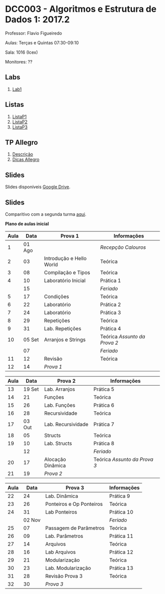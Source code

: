 # DCC003 - Algoritmos e Estrutura de Dados 1: 2017.2

Professor: Flavio Figueiredo

Aulas: Terças e Quintas 07:30-09:10

Sala: 1016 (Icex)

Monitores: ??

## Labs

  1. [Lab1](TODO)

## Listas

  1. [ListaP1](TODO)
  1. [ListaP2](TODO)
  1. [ListaP3](TODO)

## TP Allegro

  1. [Descrição](TODO)
  1. [Dicas Allegro](TODO)
  
## Slides

Slides disponíveis [Google Drive](TODO).

## Slides

Comparitivo com a segunda turma [aqui](https://docs.google.com/spreadsheets/d/1AJsQ9P8BawopEP8V1DMp1nMEfrdaLt6s69GxvJaSTuE/edit?usp=sharing).

**Plano de aulas inicial**

| Aula | Data     |  Prova 1                  | Informações                 |
|------|----------|---------------------------|-----------------------------|
| 1    | 01 Ago   |                           | *Recepção Calouros*         |
| 2    | 03       | Introdução e Hello World  | Teórica                     |
| 3    | 08       | Compilação e Tipos        | Teórica                     |
| 4    | 10       | Laboratório Inicial       | Prática 1                   |
|      | 15       |                           | *Feriado*                   |
| 5    | 17       | Condições                 | Teórica                     |
| 6    | 22       | Laboratório               | Prática 2                   |
| 7    | 24       | Laboratório               | Prática 3                   |
| 8    | 29       | Repetições                | Teórica                     |
| 9    | 31       | Lab. Repetições           | Prática 4                   |
| 10   | 05 Set   | Arranjos e Strings        | Teórica *Assunto da Prova 2*|
|      | 07       |                           | *Feriado*                   |
| 11   | 12       | Revisão                   | Teórica                     |
| 12   | 14       | *Prova 1*                 |                             |

| Aula | Data     |  Prova 2                  | Informações                 |
|------|----------|---------------------------|-----------------------------|
| 13   | 19 Set   | Lab. Arranjos             | Prática 5                   |
| 14   | 21       | Funções                   | Teórica                     |
| 15   | 26       | Lab. Funções              | Prática 6                   |
| 16   | 28       | Recursividade             | Teórica                     |
| 17   | 03 Out   | Lab. Recursividade        | Prática 7                   |
| 18   | 05       | Structs                   | Teórica                     |
| 19   | 10       | Lab. Structs              | Prática 8                   |
|      | 12       |                           | *Feriado*                   |
| 20   | 17       | Alocação Dinâmica         | Teórica *Assunto da Prova 3*|
| 21   | 19       | *Prova 2*                 |                             |

| Aula | Data     |  Prova 3                  | Informações                 |
|------|----------|---------------------------|-----------------------------|
| 22   | 24       | Lab. Dinâmica             | Prática 9                   |
| 23   | 26       | Ponteiros e Op Ponteiros  | Teórica                     |
| 24   | 31       | Lab Ponteiros             | Prática 10                  |
|      | 02 Nov   |                           | *Feriado*                   |
| 25   | 07       | Passagem de Parâmetros    | Teórica                     |
| 26   | 09       | Lab. Parâmetros           | Prática 11                  |
| 27   | 14       | Arquivos                  | Teórica                     |
| 28   | 16       | Lab Arquivos              | Prática 12                  |
| 29   | 21       | Modularização             | Teórica                     |
| 30   | 23       | Lab. Modularização        | Prática 13                  |
| 31   | 28       | Revisão Prova 3           | Teórica                     |
| 32   | 30       | *Prova 3*                 |                             |

